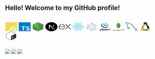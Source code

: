 
## Hello! Welcome to my GitHub profile!


<div style="display: inline_block"><br>
  <img align="center" height="30" width="40" src="https://raw.githubusercontent.com/devicons/devicon/master/icons/javascript/javascript-plain.svg">
  <img align="center" height="30" width="40" src="https://raw.githubusercontent.com/devicons/devicon/master/icons/typescript/typescript-plain.svg">
  <img align="center" height="30" width="40" src="https://raw.githubusercontent.com/devicons/devicon/6910f0503efdd315c8f9b858234310c06e04d9c0/icons/nodejs/nodejs-original.svg">
  <img align="center" height="30" width="40" src="https://raw.githubusercontent.com/devicons/devicon/6910f0503efdd315c8f9b858234310c06e04d9c0/icons/nextjs/nextjs-original.svg">

  <img align="center" height="30" width="40" src="https://github.com/devicons/devicon/blob/master/icons/express/express-original.svg">
  <img align="center" height="30" width="40" src="https://raw.githubusercontent.com/devicons/devicon/master/icons/react/react-original.svg">
  <img align="center" height="30" width="40" src="https://raw.githubusercontent.com/devicons/devicon/ca28c779441053191ff11710fe24a9e6c23690d6/icons/electron/electron-original.svg">
  <img align="center" height="30" width="40" src="https://raw.githubusercontent.com/devicons/devicon/ca28c779441053191ff11710fe24a9e6c23690d6/icons/jquery/jquery-original-wordmark.svg">
  <img align="center" height="30" width="40" src="https://github.com/devicons/devicon/blob/master/icons/mongodb/mongodb-original-wordmark.svg">
  <img align="center" height="30" width="40" src="https://raw.githubusercontent.com/devicons/devicon/ca28c779441053191ff11710fe24a9e6c23690d6/icons/mysql/mysql-original.svg">
  <img align="center" height="30" width="40" src="https://raw.githubusercontent.com/devicons/devicon/ca28c779441053191ff11710fe24a9e6c23690d6/icons/linux/linux-original.svg">
  <img align="center" height="30" width="40" src="https://raw.githubusercontent.com/devicons/devicon/ca28c779441053191ff11710fe24a9e6c23690d6/icons/bash/bash-original.svg">
</div>

##
 
<div> 
  <a href="https://www.linkedin.com/in/renanmakoto" target="_blank"><img src="https://img.shields.io/badge/-LinkedIn-%230077B5?style=for-the-badge&logo=linkedin&logoColor=white" target="_blank"></a> 
  <a href = "mailto:contactrenanmakoto@gmail.com"><img src="https://img.shields.io/badge/-Gmail-%23333?style=for-the-badge&logo=gmail&logoColor=white" target="_blank"></a>
  <a href="https://renanmakoto.com" target="_blank"><img src="https://img.shields.io/badge/-Website-%2300ADA2?style=for-the-badge&logo=About.me&logoColor=white" target="_blank"></a>
</div>

<br>

<!--
[![Top Langs](https://github-readme-stats.vercel.app/api/top-langs/?username=renanmakoto&layout=donut)](https://github.com/renanmakoto/github-readme-stats)

![Top Langs](https://github-readme-stats.vercel.app/api/top-langs/?username=renanmakoto&layout=compact)

[![Top Langs](https://github-readme-stats.vercel.app/api/top-langs/?username=renanmakoto&layout=donut-vertical)](https://github.com/renanmakoto/github-readme-stats)
-->





